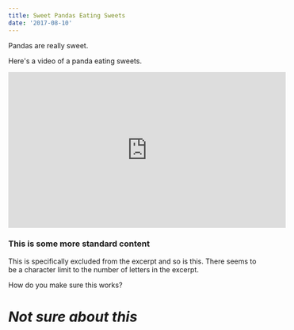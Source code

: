 ```yaml
---
title: Sweet Pandas Eating Sweets
date: '2017-08-10'
---
```

Pandas are really sweet.

Here's a video of a panda eating sweets.

<iframe width="560" height="315" src="https://www.youtube.com/embed/4n0xNbfJLR8" frameborder="0" allowfullscreen></iframe>

### This is some more standard content

This is specifically excluded from the excerpt and so is this. There seems to be a character limit to the number of letters in the excerpt.



How do you make sure this works?



# **_Not sure about this_**
